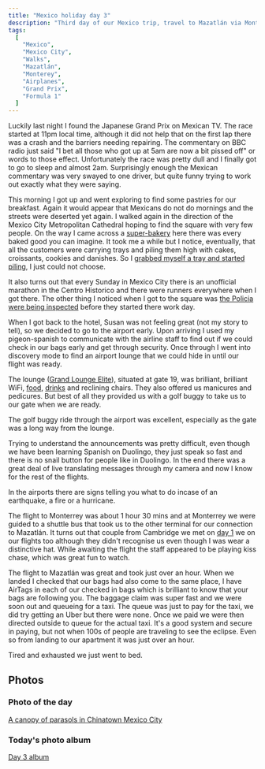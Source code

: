 ```yaml
---
title: "Mexico holiday day 3"
description: "Third day of our Mexico trip, travel to Mazatlán via Monterey"
tags:
  [
    "Mexico",
    "Mexico City",
    "Walks",
    "Mazatlán",
    "Monterey",
    "Airplanes",
    "Grand Prix",
    "Formula 1"
  ]
---
```


Luckily last night I found the Japanese Grand Prix on Mexican TV. The race started at 11pm local time, although it did not help that on the first lap there was a crash and the barriers needing repairing. The commentary on BBC radio just said "I bet all those who got up at 5am are now a bit pissed off" or words to those effect. Unfortunately the race was pretty dull and I finally got to go to sleep and almost 2am. Surprisingly enough the Mexican commentary was very swayed to one driver, but quite funny trying to work out exactly what they were saying.

This morning I got up and went exploring to find some pastries for our breakfast. Again it would appear that Mexicans do not do mornings and the streets were deserted yet again. I walked again in the direction of the Mexico City Metropolitan Cathedral hoping to find the square with very few people. On the way I came across a [super-bakery](https://flickr.com/photos/dletorey/53638574895/in/album-72177720316067013/) here there was every baked good you can imagine. It took me a while but I notice, eventually, that all the customers were carrying trays and piling them high with cakes, croissants, cookies and danishes. So I [grabbed myself a tray and started piling](https://flickr.com/photos/dletorey/53638456394/in/album-72177720316067013/), I just could not choose.

It also turns out that every Sunday in Mexico City there is an unofficial marathon in the Centro Historico and there were runners everywhere when I got there. The other thing I noticed when I got to the square was [the Policia were being inspected](https://flickr.com/photos/dletorey/53638575660/in/album-72177720316067013/) before they started there work day.

When I got back to the hotel, Susan was not feeling great (not my story to tell), so we decided to go to the airport early. Upon arriving I used my pigeon-spanish to communicate with the airline staff to find out if we could check in our bags early and get through security. Once through I went into discovery mode to find an airport lounge that we could hide in until our flight was ready.

The lounge ([Grand Lounge Elite](https://thegrandloungeelite.com.mx/)), situated at gate 19, was brilliant, brilliant WiFi, [food](https://flickr.com/photos/dletorey/53638398713/in/album-72177720316067013/), [drinks](https://flickr.com/photos/dletorey/53637297652/in/album-72177720316067013/) and reclining chairs. They also offered us manicures and pedicures. But best of all they provided us with a golf buggy to take us to our gate when we are ready.

The golf buggy ride through the airport was excellent, especially as the gate was a long way from the lounge.

Trying to understand the announcements was pretty difficult, even though we have been learning Spanish on Duolingo, they just speak so fast and there is no snail button for people like in Duolingo. In the end there was a great deal of live translating messages through my camera and now I know for the rest of the flights.

In the airports there are signs telling you what to do incase of an earthquake, a fire or a hurricane.

The flight to Monterrey was about 1 hour 30 mins and at Monterrey we were guided to a shuttle bus that took us to the other terminal for our connection to Mazatlán. It turns out that couple from Cambridge we met on [day 1](/leets/mexico-day-1) we on our flights too although they didn't recognise us even though I was wear a distinctive hat. While awaiting the flight the staff appeared to be playing kiss chase, which was great fun to watch.

The flight to Mazatlán was great and took just over an hour. When we landed I checked that our bags had also come to the same place, I have AirTags in each of our checked in bags which is brilliant to know that your bags are following you. The baggage claim was super fast and we were soon out and queueing for a taxi. The queue was just to pay for the taxi, we did try getting an Uber but there were none. Once we paid we were then directed outside to queue for the actual taxi. It's a good system and secure in paying, but not when 100s of people are traveling to see the eclipse. Even so from landing to our apartment it was just over an hour.

Tired and exhausted we just went to bed.

## Photos

### Photo of the day

[A canopy of parasols in Chinatown Mexico City](https://flickr.com/photos/dletorey/53638337203/in/album-72177720316067013/)

### Today's photo album

[Day 3 album](https://flickr.com/photos/dletorey/albums/72177720316067013/)

